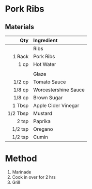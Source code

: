 # Pork Ribs

## Materials

|Qty|Ingredient|
|-:|:-|
||Ribs|
|1 Rack|Pork Ribs|
|1 cp|Hot Water|
|||
||Glaze|
|1/2 cp|Tomato Sauce|
|1/8 cp|Worcestershine Sauce|
|1/8 cp|Brown Sugar|
|1 Tbsp|Apple Cider Vinegar|
|1/2 Tbsp|Mustard|
|2 tsp|Paprika|
|1/2 tsp|Oregano|
|1/2 tsp|Cumin|

# Method

1. Marinade
2. Cook in over for 2 hrs
3. Grill
